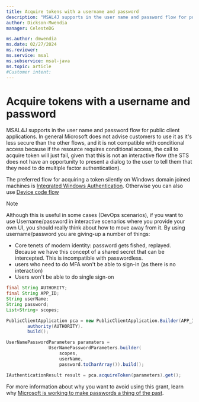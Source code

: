 ```yaml
---
title: Acquire tokens with a username and password
description: "MSAL4J supports in the user name and password flow for public client applications."
author: Dickson-Mwendia
manager: CelesteDG

ms.author: dmwendia
ms.date: 02/27/2024
ms.reviewer:
ms.service: msal
ms.subservice: msal-java
ms.topic: article
#Customer intent: 
---
```



# Acquire tokens with a username and password

MSAL4J supports in the user name and password flow for public client applications. In general Microsoft does not advise customers to use it as it's less secure than the other flows, and it is not compatible with conditional access because if the resource requires conditional access, the call to acquire token will just fail, given that this is not an interactive flow (the STS does not have an opportunity to present a dialog to the user to tell them that they need to do multiple factor authentication).

The preferred flow for acquiring a token silently on Windows domain joined machines is [Integrated Windows Authentication](../advanced//integrated-windows-authentication.md). Otherwise you can also use [Device code flow](../getting-started/device-code-flow.md)

> [!NOTE]
> Although this is useful in some cases (DevOps scenarios), if you want to use Username/password in interactive scenarios where you provide your own UI, you should really think about how to move away from it. By using username/password you are giving-up a number of things:
>
> - Core tenets of modern identity: password gets fished, replayed. Because we have this concept of a shared secret that can be intercepted.
> This is incompatible with passwordless.
> - users who need to do MFA won't be able to sign-in (as there is no interaction)
> - Users won't be able to do single sign-on

```java
final String AUTHORITY;
final String APP_ID;
String userName;
String password;
List<String> scopes;

PublicClientApplication pca = new PublicClientApplication.Builder(APP_ID).
        authority(AUTHORITY).
        build();

UserNamePasswordParameters paramaters = 
                UserNamePasswordParameters.builder(
                    scopes,
                    userName,
                    password.toCharArray()).build();

IAuthenticationResult result = pca.acquireToken(parameters).get();
```

For more information about why you want to avoid using this grant, learn why [Microsoft is working to make passwords a thing of the past](https://news.microsoft.com/features/whats-solution-growing-problem-passwords-says-microsoft/).
